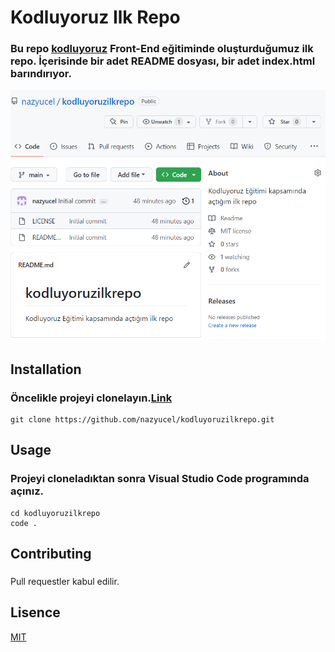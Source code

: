 # Kodluyoruz Ilk Repo

### Bu repo [kodluyoruz](https://kodluyoruz.org/) Front-End eğitiminde oluşturduğumuz ilk repo. İçerisinde bir adet README dosyası, bir adet index.html barındırıyor.

![](/img/ilkrepo.png)

## Installation

### Öncelikle projeyi clonelayın.[Link](https://github.com/nazyucel/kodluyoruzilkrepo.git)

```
git clone https://github.com/nazyucel/kodluyoruzilkrepo.git
```

## Usage

### Projeyi cloneladıktan sonra Visual Studio Code programında açınız.

```Linux
cd kodluyoruzilkrepo
code .
```

## Contributing

###

Pull requestler kabul edilir.

## Lisence

[MIT]()
